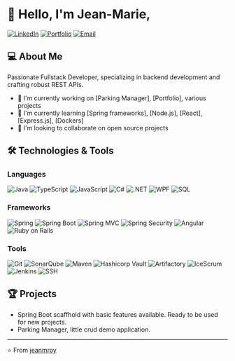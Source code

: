 # 👋 Hello, I'm Jean-Marie,

[![LinkedIn](https://img.shields.io/badge/LinkedIn-0077B5?style=for-the-badge&logo=linkedin&logoColor=white)]([https://linkedin.com/in/yourprofile](https://www.linkedin.com/in/jean-marie-roy-991452a8/?locale=en_US))
[![Portfolio](https://img.shields.io/badge/Portfolio-FF5722?style=for-the-badge&logo=todoist&logoColor=white)](https://jmroy.com)
[![Email](https://img.shields.io/badge/Email-D14836?style=for-the-badge&logo=gmail&logoColor=white)](mailto:jeanmroy.com)

## 💻 About Me
Passionate Fullstack Developer, specializing in backend development and crafting robust REST APIs. 

- 🔭 I'm currently working on [Parking Manager], [Portfolio], various projects
- 🌱 I'm currently learning [Spring frameworks], [Node.js], [React], [Express.js], [Dockers]
- 👯 I'm looking to collaborate on open source projects

## 🛠️ Technologies & Tools

### Languages
![Java](https://img.shields.io/badge/Java-ED8B00?style=flat&logo=openjdk&logoColor=white&color=2bbc8a)
![TypeScript](https://img.shields.io/badge/TypeScript-007ACC?style=flat&logo=typescript&logoColor=white&color=2bbc8a)
![JavaScript](https://img.shields.io/badge/JavaScript-F7DF1E?style=flat&logo=javascript&logoColor=white&color=2bbc8a)
![C#](https://img.shields.io/badge/C%23-239120?style=flat&logo=c-sharp&logoColor=white&color=2bbc8a)
![.NET](https://img.shields.io/badge/.NET-5C2D91?style=flat&logo=.net&logoColor=white&color=2bbc8a)
![WPF](https://img.shields.io/badge/WPF-0078D7?style=flat&logo=windows&logoColor=white&color=2bbc8a)
![SQL](https://img.shields.io/badge/SQL-4479A1?style=flat&logo=postgresql&logoColor=white&color=2bbc8a)

### Frameworks
![Spring](https://img.shields.io/badge/Spring-6DB33F?style=flat&logo=spring&logoColor=white&color=2bbc8a)
![Spring Boot](https://img.shields.io/badge/Spring_Boot-6DB33F?style=flat&logo=spring-boot&logoColor=white&color=2bbc8a)
![Spring MVC](https://img.shields.io/badge/Spring_MVC-6DB33F?style=flat&logo=spring&logoColor=white&color=2bbc8a)
![Spring Security](https://img.shields.io/badge/Spring_Security-6DB33F?style=flat&logo=spring-security&logoColor=white&color=2bbc8a)
![Angular](https://img.shields.io/badge/Angular-DD0031?style=flat&logo=angular&logoColor=white&color=2bbc8a)
![Ruby on Rails](https://img.shields.io/badge/Ruby_on_Rails-CC0000?style=flat&logo=ruby-on-rails&logoColor=white&color=2bbc8a)

### Tools
![Git](https://img.shields.io/badge/Git-F05032?style=flat&logo=git&logoColor=white&color=2bbc8a)
![SonarQube](https://img.shields.io/badge/SonarQube-4E9BCD?style=flat&logo=sonarqube&logoColor=white&color=2bbc8a)
![Maven](https://img.shields.io/badge/Maven-C71A36?style=flat&logo=apache-maven&logoColor=white&color=2bbc8a)
![Hashicorp Vault](https://img.shields.io/badge/Hashicorp_Vault-000000?style=flat&logo=vault&logoColor=white&color=2bbc8a)
![Artifactory](https://img.shields.io/badge/Artifactory-ED1D24?style=flat&logo=jfrog&logoColor=white&color=2bbc8a)
![IceScrum](https://img.shields.io/badge/IceScrum-5C5C5C?style=flat&logo=jira&logoColor=white&color=2bbc8a)
![Jenkins](https://img.shields.io/badge/CI/CD_Jenkins-D24939?style=flat&logo=jenkins&logoColor=white&color=2bbc8a)
![SSH](https://img.shields.io/badge/SSH-4D4D4D?style=flat&logo=gnupg&logoColor=white&color=2bbc8a)

## 🏆 Projects
- Spring Boot scaffhold with basic features available. Ready to be used for new projects.
- Parking Manager, little crud demo application.

---

⭐️ From [jeanmroy](https://github.com/jeanmroy)
